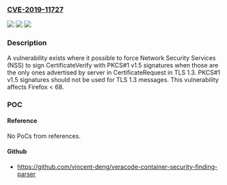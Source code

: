 ### [CVE-2019-11727](https://cve.mitre.org/cgi-bin/cvename.cgi?name=CVE-2019-11727)
![](https://img.shields.io/static/v1?label=Product&message=Firefox&color=blue)
![](https://img.shields.io/static/v1?label=Version&message=%3C%2068%20&color=brighgreen)
![](https://img.shields.io/static/v1?label=Vulnerability&message=PKCS%231%20v1.5%20signatures%20can%20be%20used%20for%20TLS%201.3&color=brighgreen)

### Description

A vulnerability exists where it possible to force Network Security Services (NSS) to sign CertificateVerify with PKCS#1 v1.5 signatures when those are the only ones advertised by server in CertificateRequest in TLS 1.3. PKCS#1 v1.5 signatures should not be used for TLS 1.3 messages. This vulnerability affects Firefox < 68.

### POC

#### Reference
No PoCs from references.

#### Github
- https://github.com/vincent-deng/veracode-container-security-finding-parser

